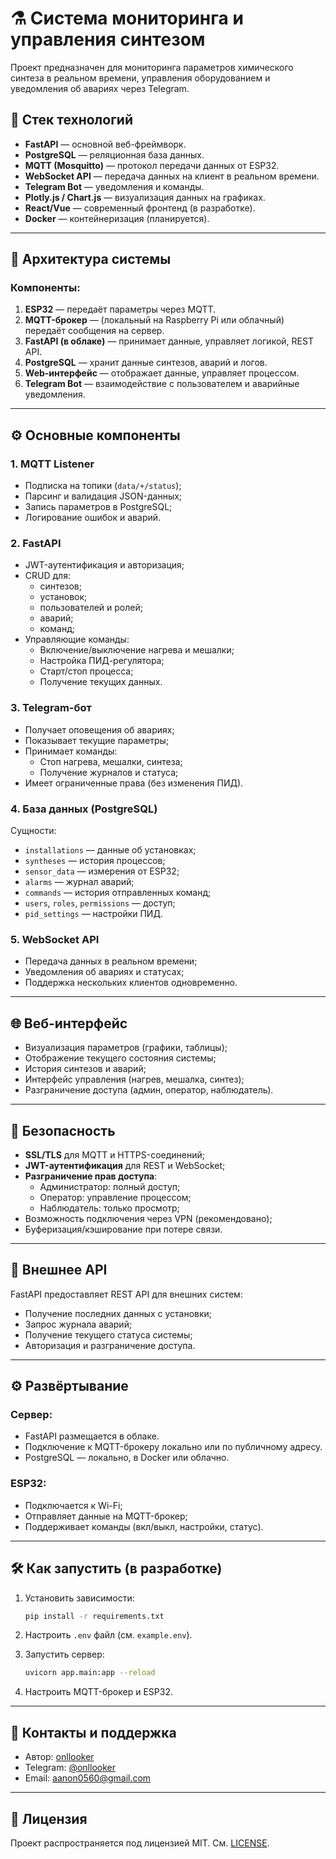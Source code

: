 # ⚗️ Система мониторинга и управления синтезом

Проект предназначен для мониторинга параметров химического синтеза в реальном времени, управления оборудованием и уведомления об авариях через Telegram.

## 🚀 Стек технологий

- **FastAPI** — основной веб-фреймворк.
- **PostgreSQL** — реляционная база данных.
- **MQTT (Mosquitto)** — протокол передачи данных от ESP32.
- **WebSocket API** — передача данных на клиент в реальном времени.
- **Telegram Bot** — уведомления и команды.
- **Plotly.js / Chart.js** — визуализация данных на графиках.
- **React/Vue** — современный фронтенд (в разработке).
- **Docker** — контейнеризация (планируется).

---

## 🧱 Архитектура системы

### Компоненты:

1. **ESP32** — передаёт параметры через MQTT.
2. **MQTT-брокер** — (локальный на Raspberry Pi или облачный) передаёт сообщения на сервер.
3. **FastAPI (в облаке)** — принимает данные, управляет логикой, REST API.
4. **PostgreSQL** — хранит данные синтезов, аварий и логов.
5. **Web-интерфейс** — отображает данные, управляет процессом.
6. **Telegram Bot** — взаимодействие с пользователем и аварийные уведомления.

---

## ⚙️ Основные компоненты

### 1. MQTT Listener

- Подписка на топики (`data/+/status`);
- Парсинг и валидация JSON-данных;
- Запись параметров в PostgreSQL;
- Логирование ошибок и аварий.

### 2. FastAPI

- JWT-аутентификация и авторизация;
- CRUD для:
  - синтезов;
  - установок;
  - пользователей и ролей;
  - аварий;
  - команд;
- Управляющие команды:
  - Включение/выключение нагрева и мешалки;
  - Настройка ПИД-регулятора;
  - Старт/стоп процесса;
  - Получение текущих данных.

### 3. Telegram-бот

- Получает оповещения об авариях;
- Показывает текущие параметры;
- Принимает команды:
  - Стоп нагрева, мешалки, синтеза;
  - Получение журналов и статуса;
- Имеет ограниченные права (без изменения ПИД).

### 4. База данных (PostgreSQL)

Сущности:

- `installations` — данные об установках;
- `syntheses` — история процессов;
- `sensor_data` — измерения от ESP32;
- `alarms` — журнал аварий;
- `commands` — история отправленных команд;
- `users`, `roles`, `permissions` — доступ;
- `pid_settings` — настройки ПИД.

### 5. WebSocket API

- Передача данных в реальном времени;
- Уведомления об авариях и статусах;
- Поддержка нескольких клиентов одновременно.

---

## 🌐 Веб-интерфейс

- Визуализация параметров (графики, таблицы);
- Отображение текущего состояния системы;
- История синтезов и аварий;
- Интерфейс управления (нагрев, мешалка, синтез);
- Разграничение доступа (админ, оператор, наблюдатель).

---

## 🔐 Безопасность

- **SSL/TLS** для MQTT и HTTPS-соединений;
- **JWT-аутентификация** для REST и WebSocket;
- **Разграничение прав доступа**:
  - Администратор: полный доступ;
  - Оператор: управление процессом;
  - Наблюдатель: только просмотр;
- Возможность подключения через VPN (рекомендовано);
- Буферизация/кэширование при потере связи.

---

## 📡 Внешнее API

FastAPI предоставляет REST API для внешних систем:

- Получение последних данных с установки;
- Запрос журнала аварий;
- Получение текущего статуса системы;
- Авторизация и разграничение доступа.

---

## ⚙️ Развёртывание

### Сервер:

- FastAPI размещается в облаке.
- Подключение к MQTT-брокеру локально или по публичному адресу.
- PostgreSQL — локально, в Docker или облачно.

### ESP32:

- Подключается к Wi-Fi;
- Отправляет данные на MQTT-брокер;
- Поддерживает команды (вкл/выкл, настройки, статус).

---

## 🛠 Как запустить (в разработке)

1. Установить зависимости:  
   ```bash
   pip install -r requirements.txt
   ```

2. Настроить `.env` файл (см. `example.env`).

3. Запустить сервер:
   ```bash
   uvicorn app.main:app --reload
   ```

4. Настроить MQTT-брокер и ESP32.

---

## 👥 Контакты и поддержка

- Автор: [onllooker](https://github.com/onllooker)
- Telegram: [@onllooker](https://t.me/onllooker)
- Email: aanon0560@gmail.com

---

## 📝 Лицензия

Проект распространяется под лицензией MIT. См. [LICENSE](https://mit-license.org/).